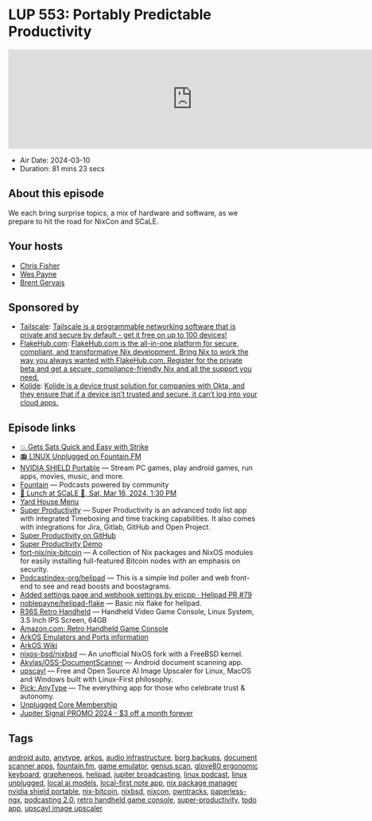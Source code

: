 # LUP 553: Portably Predictable Productivity

<iframe src="https://player.fireside.fm/v2/RUkczH-V+6wgk3Yvm?theme=dark" width="740" height="200" frameborder="0" scrolling="no"></iframe>

* Air Date: 2024-03-10
* Duration: 81 mins 23 secs

## About this episode

We each bring surprise topics, a mix of hardware and software, as we prepare to hit the road for NixCon and SCaLE.

## Your hosts
* [Chris Fisher](https://linuxunplugged.com/hosts/chrislas)
* [Wes Payne](https://linuxunplugged.com/hosts/wes)
* [Brent Gervais](https://linuxunplugged.com/hosts/brent)

## Sponsored by

  * [Tailscale](http://tailscale.com/linuxunplugged): [Tailscale is a programmable networking software that is private and secure by default - get it free on up to 100 devices!](http://tailscale.com/linuxunplugged)
  * [FlakeHub.com](https://determinate.systems/unplugged): [FlakeHub.com is the all-in-one platform for secure, compliant, and transformative Nix development. Bring Nix to work the way you always wanted with FlakeHub.com. Register for the private beta and get a secure, compliance-friendly Nix and all the support you need.](https://determinate.systems/unplugged)
  * [Kolide](https://kolide.com/unplugged): [Kolide is a device trust solution for companies with Okta, and they ensure that if a device isn’t trusted and secure, it can’t log into your cloud apps.](https://kolide.com/unplugged)



## Episode links

  * [💥 Gets Sats Quick and Easy with Strike](https://strike.me/ "💥 Gets Sats Quick and Easy with Strike")
  * [📻 LINUX Unplugged on Fountain.FM](https://www.fountain.fm/show/dWiuBeqpDSM86AwXRXov "📻 LINUX Unplugged on Fountain.FM")
  * [NVIDIA SHIELD Portable](https://www.amazon.com/NVIDIA-SHIELD-Portable-pc/dp/B00E3667XQ?th=1 "NVIDIA SHIELD Portable") — Stream PC games, play android games, run apps, movies, music, and more.
  * [Fountain](http://fountain.fm/ "Fountain") — Podcasts powered by community 
  * [🍔 Lunch at SCaLE 🍇, Sat, Mar 16, 2024, 1:30 PM](https://www.meetup.com/jupiterbroadcasting/events/298780542 "🍔 Lunch at SCaLE 🍇, Sat, Mar 16, 2024, 1:30 PM")
  * [Yard House Menu](https://www.yardhouse.com/menu/starters/apps?setRestaurant=8307&cmpid=br:yh_ag:ie_ch:dry_ca:YHGMB_sn:gmb_gt:pasadena-ca-8307_pl:menu_rd:1006 "Yard House Menu")
  * [Super Productivity](https://super-productivity.com/ "Super Productivity") — Super Productivity is an advanced todo list app with integrated Timeboxing and time tracking capabilities. It also comes with integrations for Jira, Gitlab, GitHub and Open Project. 
  * [Super Productivity on GitHub](https://github.com/johannesjo/super-productivity "Super Productivity on GitHub")
  * [Super Productivity Demo](https://app.super-productivity.com/ "Super Productivity Demo")
  * [fort-nix/nix-bitcoin](https://github.com/fort-nix/nix-bitcoin "fort-nix/nix-bitcoin") — A collection of Nix packages and NixOS modules for easily installing full-featured Bitcoin nodes with an emphasis on security. 
  * [Podcastindex-org/helipad](https://github.com/Podcastindex-org/helipad "Podcastindex-org/helipad") — This is a simple lnd poller and web front-end to see and read boosts and boostagrams. 
  * [Added settings page and webhook settings by ericpp · Helipad PR #79](https://github.com/Podcastindex-org/helipad/pull/79 "Added settings page and webhook settings by ericpp · Helipad PR #79")
  * [noblepayne/helipad-flake](https://github.com/noblepayne/helipad-flake "noblepayne/helipad-flake") — Basic nix flake for helipad.
  * [R36S Retro Handheld](https://www.aliexpress.us/item/3256805966676624.html "R36S Retro Handheld") — Handheld Video Game Console, Linux System, 3.5 Inch IPS Screen, 64GB 
  * [Amazon.com: Retro Handheld Game Console](https://www.amazon.com/Handheld-Console-Source-System-Portable/dp/B0CMXHV48N "Amazon.com: Retro Handheld Game Console")
  * [ArkOS Emulators and Ports information](https://github.com/christianhaitian/arkos/wiki/ArkOS-Emulators-and-Ports-information "ArkOS Emulators and Ports information")
  * [ArkOS Wiki](https://github.com/christianhaitian/arkos/wiki "ArkOS Wiki")
  * [nixos-bsd/nixbsd](https://github.com/nixos-bsd/nixbsd "nixos-bsd/nixbsd") — An unofficial NixOS fork with a FreeBSD kernel.
  * [Akylas/OSS-DocumentScanner](https://github.com/Akylas/OSS-DocumentScanner "Akylas/OSS-DocumentScanner") — Android document scanning app. 
  * [upscayl](https://github.com/upscayl/upscayl "upscayl") — Free and Open Source AI Image Upscaler for Linux, MacOS and Windows built with Linux-First philosophy.
  * [Pick: AnyType](https://anytype.io/ "Pick: AnyType") — The everything app for those who celebrate trust & autonomy. 
  * [Unplugged Core Membership](https://unpluggedcore.com/ "Unplugged Core Membership")
  * [Jupiter Signal PROMO 2024 - $3 off a month forever](https://jupitersignal.memberful.com/checkout?plan=74364&coupon=2024 "Jupiter Signal PROMO 2024 - $3 off a month forever")



## Tags

[android auto](https://linuxunplugged.com/tags/android%20auto), [anytype](https://linuxunplugged.com/tags/anytype), [arkos](https://linuxunplugged.com/tags/arkos), [audio infrastructure](https://linuxunplugged.com/tags/audio%20infrastructure), [borg backups](https://linuxunplugged.com/tags/borg%20backups), [document scanner apps](https://linuxunplugged.com/tags/document%20scanner%20apps), [fountain.fm](https://linuxunplugged.com/tags/fountain.fm), [game emulator](https://linuxunplugged.com/tags/game%20emulator), [genius scan](https://linuxunplugged.com/tags/genius%20scan), [glove80 ergonomic keyboard](https://linuxunplugged.com/tags/glove80%20ergonomic%20keyboard), [grapheneos](https://linuxunplugged.com/tags/grapheneos), [helipad](https://linuxunplugged.com/tags/helipad), [jupiter broadcasting](https://linuxunplugged.com/tags/jupiter%20broadcasting), [linux podcast](https://linuxunplugged.com/tags/linux%20podcast), [linux unplugged](https://linuxunplugged.com/tags/linux%20unplugged), [local ai models](https://linuxunplugged.com/tags/local%20ai%20models), [local-first note app](https://linuxunplugged.com/tags/local-first%20note%20app), [nix package manager nvidia shield portable](https://linuxunplugged.com/tags/nix%20package%20manager%20nvidia%20shield%20portable), [nix-bitcoin](https://linuxunplugged.com/tags/nix-bitcoin), [nixbsd](https://linuxunplugged.com/tags/nixbsd), [nixcon](https://linuxunplugged.com/tags/nixcon), [owntracks](https://linuxunplugged.com/tags/owntracks), [paperless-ngx](https://linuxunplugged.com/tags/paperless-ngx), [podcasting 2.0](https://linuxunplugged.com/tags/podcasting%202.0), [retro handheld game console](https://linuxunplugged.com/tags/retro%20handheld%20game%20console), [super-productivity](https://linuxunplugged.com/tags/super-productivity), [todo app](https://linuxunplugged.com/tags/todo%20app), [upscayl image upscaler](https://linuxunplugged.com/tags/upscayl%20image%20upscaler)